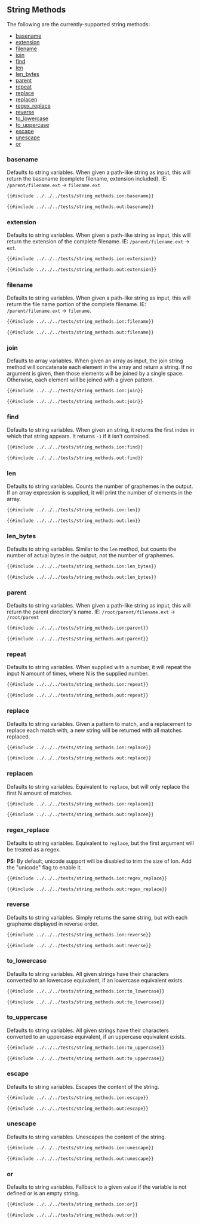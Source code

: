 ## String Methods

The following are the currently-supported string methods:

- [basename](#basename)
- [extension](#extension)
- [filename](#filename)
- [join](#join)
- [find](#find)
- [len](#len)
- [len_bytes](#len_bytes)
- [parent](#parent)
- [repeat](#repeat)
- [replace](#replace)
- [replacen](#replacen)
- [regex_replace](#regex_replace)
- [reverse](#reverse)
- [to_lowercase](#to_lowercase)
- [to_uppercase](#to_uppercase)
- [escape](#escape)
- [unescape](#unescape)
- [or](#or)

### basename
Defaults to string variables. When given a path-like string as input, this will return the
basename (complete filename, extension included). IE: `/parent/filename.ext` -> `filename.ext`
```sh
{{#include ../../../tests/string_methods.ion:basename}}
```
```txt
{{#include ../../../tests/string_methods.out:basename}}
```

### extension
Defaults to string variables. When given a path-like string as input, this will return the
extension of the complete filename. IE: `/parent/filename.ext` -> `ext`.
```sh
{{#include ../../../tests/string_methods.ion:extension}}
```
```txt
{{#include ../../../tests/string_methods.out:extension}}
```

### filename
Defaults to string variables. When given a path-like string as input, this will return the
file name portion of the complete filename. IE: `/parent/filename.ext` -> `filename`.
```sh
{{#include ../../../tests/string_methods.ion:filename}}
```
```txt
{{#include ../../../tests/string_methods.out:filename}}
```

### join
Defaults to array variables. When given an array as input, the join string method will concatenate
each element in the array and return a string. If no argument is given, then those elements will
be joined by a single space. Otherwise, each element will be joined with a given pattern.
```sh
{{#include ../../../tests/string_methods.ion:join}}
```
```txt
{{#include ../../../tests/string_methods.out:join}}
```

### find
Defaults to string variables. When given an string, it returns the first index in which that
string appears. It returns `-1` if it isn't contained.
```sh
{{#include ../../../tests/string_methods.ion:find}}
```
```txt
{{#include ../../../tests/string_methods.out:find}}
```

### len
Defaults to string variables. Counts the number of graphemes in the output. If an array expression
is supplied, it will print the number of elements in the array.
```sh
{{#include ../../../tests/string_methods.ion:len}}
```
```txt
{{#include ../../../tests/string_methods.out:len}}
```

### len_bytes
Defaults to string variables. Similar to the `len` method, but counts the number of actual bytes
in the output, not the number of graphemes.
```sh
{{#include ../../../tests/string_methods.ion:len_bytes}}
```
```txt
{{#include ../../../tests/string_methods.out:len_bytes}}
```

### parent
Defaults to string variables. When given a path-like string as input, this will return the
parent directory's name. IE: `/root/parent/filename.ext` -> `/root/parent`
```sh
{{#include ../../../tests/string_methods.ion:parent}}
```
```txt
{{#include ../../../tests/string_methods.out:parent}}
```

### repeat
Defaults to string variables. When supplied with a number, it will repeat the input N
amount of times, where N is the supplied number.
```sh
{{#include ../../../tests/string_methods.ion:repeat}}
```
```txt
{{#include ../../../tests/string_methods.out:repeat}}
```

### replace
Defaults to string variables. Given a pattern to match, and a replacement to replace each match
with, a new string will be returned with all matches replaced.
```sh
{{#include ../../../tests/string_methods.ion:replace}}
```
```txt
{{#include ../../../tests/string_methods.out:replace}}
```

### replacen
Defaults to string variables. Equivalent to `replace`, but will only replace the first N amount
of matches.
```sh
{{#include ../../../tests/string_methods.ion:replacen}}
```
```txt
{{#include ../../../tests/string_methods.out:replacen}}
```

### regex\_replace
Defaults to string variables. Equivalent to `replace`, but the first argument will be treated
as a regex.

**PS:** By default, unicode support will be disabled to trim the size of Ion. Add the "unicode" flag to enable it.
```sh
{{#include ../../../tests/string_methods.ion:regex_replace}}
```
```txt
{{#include ../../../tests/string_methods.out:regex_replace}}
```

### reverse
Defaults to string variables. Simply returns the same string, but with each grapheme displayed
in reverse order.
```sh
{{#include ../../../tests/string_methods.ion:reverse}}
```
```txt
{{#include ../../../tests/string_methods.out:reverse}}
```

### to_lowercase
Defaults to string variables. All given strings have their characters converted to an
lowercase equivalent, if an lowercase equivalent exists.
```sh
{{#include ../../../tests/string_methods.ion:to_lowercase}}
```
```txt
{{#include ../../../tests/string_methods.out:to_lowercase}}
```

### to_uppercase
Defaults to string variables. All given strings have their characters converted to an
uppercase equivalent, if an uppercase equivalent exists.
```sh
{{#include ../../../tests/string_methods.ion:to_uppercase}}
```
```txt
{{#include ../../../tests/string_methods.out:to_uppercase}}
```

### escape

Defaults to string variables. Escapes the content of the string.
```sh
{{#include ../../../tests/string_methods.ion:escape}}
```
```txt
{{#include ../../../tests/string_methods.out:escape}}
```

### unescape
Defaults to string variables. Unescapes the content of the string.
```sh
{{#include ../../../tests/string_methods.ion:unescape}}
```
```txt
{{#include ../../../tests/string_methods.out:unescape}}
```

### or
Defaults to string variables. Fallback to a given value if the variable is not defined or is an empty string.
```sh
{{#include ../../../tests/string_methods.ion:or}}
```
```txt
{{#include ../../../tests/string_methods.out:or}}
```
